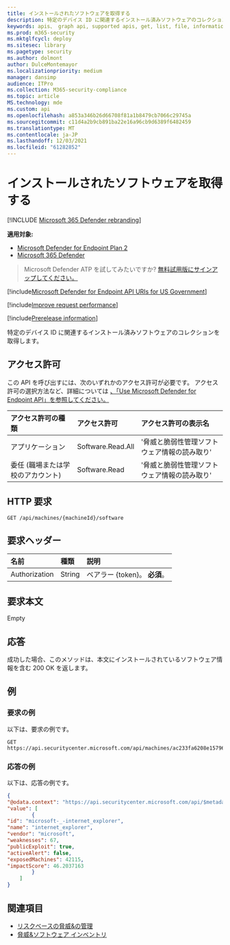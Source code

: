 ```yaml
---
title: インストールされたソフトウェアを取得する
description: 特定のデバイス ID に関連するインストール済みソフトウェアのコレクションを取得します。
keywords: apis、 graph api, supported apis, get, list, file, information, software inventory, installed software per device, threat & 脆弱性の管理 api, Microsoft Defender for Endpoint tvm api
ms.prod: m365-security
ms.mktglfcycl: deploy
ms.sitesec: library
ms.pagetype: security
ms.author: dolmont
author: DulceMontemayor
ms.localizationpriority: medium
manager: dansimp
audience: ITPro
ms.collection: M365-security-compliance
ms.topic: article
MS.technology: mde
ms.custom: api
ms.openlocfilehash: a853a346b26d66708f81a1b8479cb7066c29745a
ms.sourcegitcommit: c11d4a2b9cb891ba22e16a96cb9d6389f6482459
ms.translationtype: MT
ms.contentlocale: ja-JP
ms.lasthandoff: 12/03/2021
ms.locfileid: "61282852"
---
```

# <a name="get-installed-software"></a>インストールされたソフトウェアを取得する

[!INCLUDE [Microsoft 365 Defender rebranding](../../includes/microsoft-defender.md)]

**適用対象:**
- [Microsoft Defender for Endpoint Plan 2](https://go.microsoft.com/fwlink/?linkid=2154037)
- [Microsoft 365 Defender](https://go.microsoft.com/fwlink/?linkid=2118804)

> Microsoft Defender ATP を試してみたいですか? [無料試用版にサインアップしてください。](https://signup.microsoft.com/create-account/signup?products=7f379fee-c4f9-4278-b0a1-e4c8c2fcdf7e&ru=https://aka.ms/MDEp2OpenTrial?ocid=docs-wdatp-exposedapis-abovefoldlink)

[!include[Microsoft Defender for Endpoint API URIs for US Government](../../includes/microsoft-defender-api-usgov.md)]

[!include[Improve request performance](../../includes/improve-request-performance.md)]

[!include[Prerelease information](../../includes/prerelease.md)]

特定のデバイス ID に関連するインストール済みソフトウェアのコレクションを取得します。

## <a name="permissions"></a>アクセス許可

この API を呼び出すには、次のいずれかのアクセス許可が必要です。 アクセス許可の選択方法など、詳細については [、「Use Microsoft Defender for Endpoint API」を参照してください。](apis-intro.md)

アクセス許可の種類|アクセス許可|アクセス許可の表示名
:---|:---|:---
アプリケーション |Software.Read.All|'脅威と脆弱性管理ソフトウェア情報の読み取り'
委任 (職場または学校のアカウント)|Software.Read|'脅威と脆弱性管理ソフトウェア情報の読み取り'

## <a name="http-request"></a>HTTP 要求

```http
GET /api/machines/{machineId}/software
```

## <a name="request-headers"></a>要求ヘッダー

名前|種類|説明
:---|:---|:---
Authorization|String|ベアラー {token}。 **必須**。

## <a name="request-body"></a>要求本文

Empty

## <a name="response"></a>応答

成功した場合、このメソッドは、本文にインストールされているソフトウェア情報を含む 200 OK を返します。

## <a name="example"></a>例

### <a name="request-example"></a>要求の例

以下は、要求の例です。

```http
GET https://api.securitycenter.microsoft.com/api/machines/ac233fa6208e1579620bf44207c4006ed7cc4501/software
```

### <a name="response-example"></a>応答の例

以下は、応答の例です。

```json
{
"@odata.context": "https://api.securitycenter.microsoft.com/api/$metadata#Software",
"value": [
        {
"id": "microsoft-_-internet_explorer",
"name": "internet_explorer",
"vendor": "microsoft",
"weaknesses": 67,
"publicExploit": true,
"activeAlert": false,
"exposedMachines": 42115,
"impactScore": 46.2037163
        }
    ]
}
```

## <a name="see-also"></a>関連項目

- [リスクベースの脅威&の管理](/microsoft-365/security/defender-endpoint/next-gen-threat-and-vuln-mgt)
- [脅威&ソフトウェア インベントリ](/microsoft-365/security/defender-endpoint/tvm-software-inventory)
